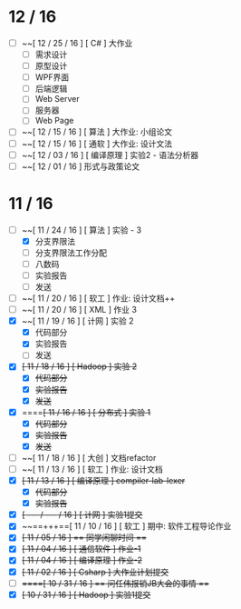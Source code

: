 # 12 / 16
- [ ] ~~[ 12 / 25 / 16 ] [ C# ] 大作业
    - [ ] 需求设计
    - [ ] 原型设计
    - [ ] WPF界面
    - [ ] 后端逻辑
    - [ ] Web Server
    - [ ] 服务器
    - [ ] Web Page
- [ ] ~~[ 12 / 15 / 16 ] [ 算法 ] 大作业: 小组论文
- [ ] ~~[ 12 / 15 / 16 ] [ 通软 ] 大作业: 设计文法
- [ ] ~~[ 12 / 03 / 16 ] [ 编译原理 ] 实验2 - 语法分析器
- [ ] ~~[ 12 / 01 / 16 ] 形式与政策论文
# 11 / 16
- [ ] ~~[ 11 / 24 / 16 ] [ 算法 ] 实验 - 3
    - [x] 分支界限法
    - [ ] 分支界限法工作分配
    - [ ] 八数码
    - [ ] 实验报告
    - [ ] 发送
- [ ] ~~[ 11 / 20 / 16 ] [ 软工 ] 作业: 设计文档++
- [ ] ~~[ 11 / 20 / 16 ] [ XML ] 作业 3
- [x] ~~[ 11 / 19 / 16 ] [ 计网 ] 实验 2
    - [x] 代码部分
    - [x] 实验报告
    - [ ] 发送
- [x] ~~[ 11 / 18 / 16 ] [ Hadoop ] 实验 2~~
    - [x] ~~代码部分~~
    - [x] ~~实验报告~~
    - [x] ~~发送~~
- [x] ====~~[ 11 / 16 / 16 ] [ 分布式 ] 实验 1~~
    - [x] ~~代码部分~~
    - [x] ~~实验报告~~
    - [x] ~~发送~~
- [ ] ~~[ 11 / 18 / 16 ] [ 大创 ] 文档refactor
- [ ] ~~[ 11 / 13 / 16 ] [ 软工 ] 作业: 设计文档
- [x] ~~[ 11 / 13 / 16 ] [ 编译原理 ] compiler-lab-lexer~~
    - [x] ~~代码部分~~
    - [x] ~~实验报告~~
- [x] ~~[ --- / --- / 16 ] [ 计网 ] 实验1提交~~
- [x] ~~==+++==[ 11 / 10 / 16 ] [ 软工 ] 期中: 软件工程导论作业
- [x] ~~[ 11 / 05 / 16 ] == 同学闲聊时间 ==~~
- [x] ~~[ 11 / 04 / 16 ] [ 通信软件 ] 作业-1~~
- [x] ~~[ 11 / 04 / 16 ] [ 编译原理 ] 作业-2~~
- [x] ~~[ 11 / 02 / 16 ] [ Csharp ] 大作业计划提交~~
- [ ] ~~====[ 10 / 31 / 16 ] == 问任伟报销JB大会的事情 ==~~
- [x] ~~[ 10 / 31 / 16 ] [ Hadoop ] 实验1提交~~
